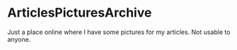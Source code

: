 # ArticlesPicturesArchive
Just a place online where I have some pictures for my articles.
Not usable to anyone. 
